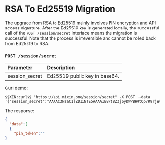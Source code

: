 # RSA To Ed25519 Migration

The upgrade from RSA to Ed25519 mainly involves PIN encryption and API access signature. After the Ed25519 key is generated locally, the successful call of the `POST /session/secret` interface means the migration is successful. Note that the process is irreversible and cannot be rolled back from Ed25519 to RSA.

### `POST /session/secret`

| Parameter | Description |
| :----- | :---- |
| session_secret | Ed25519 public key in base64. |

Curl demo:

```shell
$$XIN:curl$$ "https://api.mixin.one/session/secret" -X POST --data '{"session_secret":"AAAAC3NzaC1lZDI1NTE5AAAAIB8Ht8Z3j6yDWPBHQtOp/R9rjWvfMYo3MSA/K6q8D86r"}'
```

The response:

```json
{
  "data":[
  {
    "pin_token":""
}
```

